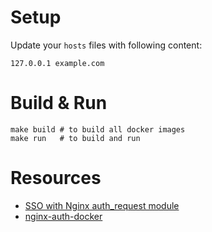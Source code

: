 # Setup 

Update your `hosts` files with following content:

```
127.0.0.1 example.com
```

# Build & Run

```shell
make build # to build all docker images
make run   # to build and run
```

# Resources

* [SSO with Nginx auth_request module](https://developers.shopware.com/blog/2015/03/02/sso-with-nginx-authrequest-module/)
* [nginx-auth-docker](https://github.com/roylines/nginx-auth-docker)